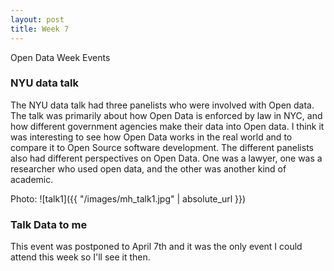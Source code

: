 ```yaml
---
layout: post
title: Week 7
---
```


Open Data Week Events

### NYU data talk
The NYU data talk had three panelists who were involved with Open data. The talk was primarily about how Open Data is enforced by law in NYC, and how different government agencies make their data into Open data. I think it was interesting to see how Open Data works in the real world and to compare it to Open Source software development. The different panelists also had different perspectives on Open Data. One was a lawyer, one was a researcher who used open data, and the other was another kind of academic. 

Photo:
![talk1]({{ "/images/mh_talk1.jpg" | absolute_url }})



### Talk Data to me
This event was postponed to April 7th and it was the only event I could attend this week so I'll see it then.
